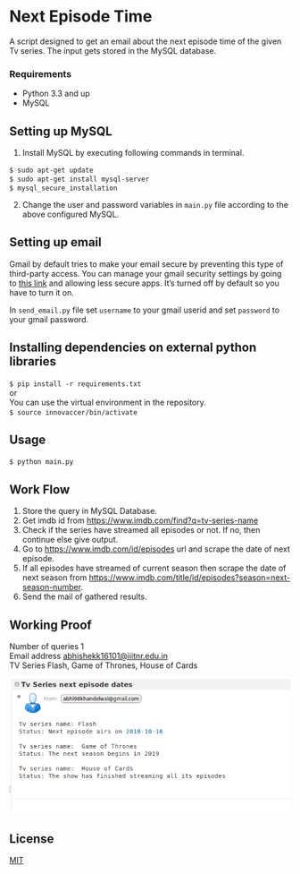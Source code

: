 # Next Episode Time

A script designed to get an email about the next episode time of the given Tv series. The input gets stored in the MySQL database.

### Requirements
* Python 3.3 and up
* MySQL

## Setting up MySQL
1. Install MySQL by executing following commands in terminal.

```
$ sudo apt-get update
$ sudo apt-get install mysql-server
$ mysql_secure_installation
```
2. Change the user and password variables in `main.py` file according to the above configured MySQL.

## Setting up email
Gmail by default tries to make your email secure by preventing this type of third-party access. You can manage your gmail security settings by going to [this link](https://myaccount.google.com/lesssecureapps) and allowing less secure apps. It’s turned off by default so you have to turn it on. </br>

In `send_email.py` file set `username` to your gmail userid and set `password` to your gmail password.

## Installing dependencies on external python libraries
`$ pip install -r requirements.txt`
</br> or </br>
You can use the virtual environment in the repository. </br>
`$ source innovaccer/bin/activate`

## Usage
`$ python main.py`

## Work Flow
1. Store the query in MySQL Database.
2. Get imdb id from https://www.imdb.com/find?q=tv-series-name
3. Check if the series have streamed all episodes or not. If no, then continue else give output.
4. Go to https://www.imdb.com/id/episodes url and scrape the date of next episode.
5. If all episodes have streamed of current season then scrape the date of next season from https://www.imdb.com/title/id/episodes?season=next-season-number.
6. Send the mail of gathered results. 

## Working Proof

Number of queries 1 </br>
Email address abhishekk16101@iiitnr.edu.in </br>
TV Series Flash, Game of Thrones, House of Cards 

![Working Proof](WorkingProof.png)



## License
[MIT](https://choosealicense.com/licenses/mit/)
